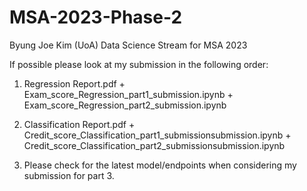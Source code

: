 # MSA-2023-Phase-2
Byung Joe Kim (UoA)
Data Science Stream for MSA 2023

If possible please look at my submission in the following order:

1. Regression Report.pdf + Exam_score_Regression_part1_submission.ipynb + Exam_score_Regression_part2_submission.ipynb

2. Classification Report.pdf + Credit_score_Classification_part1_submissionsubmission.ipynb + Credit_score_Classification_part2_submissionsubmission.ipynb

3. Please check for the latest model/endpoints when considering my submission for part 3.
